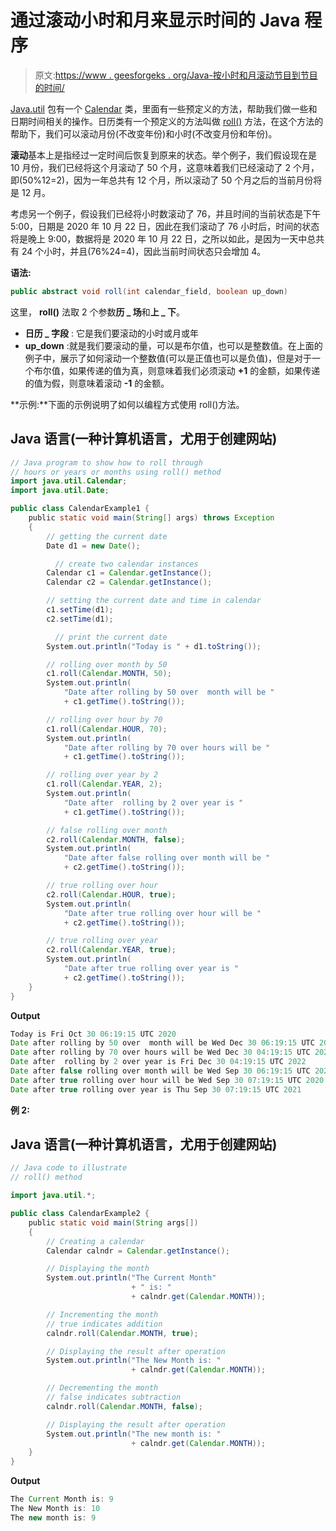 # 通过滚动小时和月来显示时间的 Java 程序

> 原文:[https://www . geesforgeks . org/Java-按小时和月滚动节目到节目的时间/](https://www.geeksforgeeks.org/java-program-to-show-time-by-rolling-through-hours-and-months/)

[Java.util](https://www.geeksforgeeks.org/java-util-package-java/) 包有一个 [Calendar](https://www.geeksforgeeks.org/calendar-class-in-java-with-examples/) 类，里面有一些预定义的方法，帮助我们做一些和日期时间相关的操作。日历类有一个预定义的方法叫做 [roll()](https://www.geeksforgeeks.org/calendar-roll-method-in-java-with-examples/) 方法，在这个方法的帮助下，我们可以滚动月份(不改变年份)和小时(不改变月份和年份)。

**滚动**基本上是指经过一定时间后恢复到原来的状态。举个例子，我们假设现在是 10 月份，我们已经将这个月滚动了 50 个月，这意味着我们已经滚动了 2 个月，即(50%12=2)，因为一年总共有 12 个月，所以滚动了 50 个月之后的当前月份将是 12 月。

考虑另一个例子，假设我们已经将小时数滚动了 76，并且时间的当前状态是下午 5:00，日期是 2020 年 10 月 22 日，因此在我们滚动了 76 小时后，时间的状态将是晚上 9:00，数据将是 2020 年 10 月 22 日，之所以如此，是因为一天中总共有 24 个小时，并且(76%24=4)，因此当前时间状态只会增加 4。

**语法:**

```java
public abstract void roll(int calendar_field, boolean up_down)
```

这里， **roll()** 法取 2 个参数**历 _ 场**和**上 _ 下**。

*   **日历 _ 字段** : 它是我们要滚动的小时或月或年
*   **up_down** :就是我们要滚动的量，可以是布尔值，也可以是整数值。在上面的例子中，展示了如何滚动一个整数值(可以是正值也可以是负值)，但是对于一个布尔值，如果传递的值为真，则意味着我们必须滚动 **+1** 的金额，如果传递的值为假，则意味着滚动 **-1** 的金额。

**示例:**下面的示例说明了如何以编程方式使用 roll()方法。

## Java 语言(一种计算机语言，尤用于创建网站)

```java
// Java program to show how to roll through
// hours or years or months using roll() method
import java.util.Calendar;
import java.util.Date;

public class CalendarExample1 {
    public static void main(String[] args) throws Exception
    {
        // getting the current date
        Date d1 = new Date();

          // create two calendar instances
        Calendar c1 = Calendar.getInstance();
        Calendar c2 = Calendar.getInstance();

        // setting the current date and time in calendar
        c1.setTime(d1);
        c2.setTime(d1);

          // print the current date
        System.out.println("Today is " + d1.toString());

        // rolling over month by 50
        c1.roll(Calendar.MONTH, 50);
        System.out.println(
            "Date after rolling by 50 over  month will be "
            + c1.getTime().toString());

        // rolling over hour by 70
        c1.roll(Calendar.HOUR, 70);
        System.out.println(
            "Date after rolling by 70 over hours will be "
            + c1.getTime().toString());

        // rolling over year by 2
        c1.roll(Calendar.YEAR, 2);
        System.out.println(
            "Date after  rolling by 2 over year is "
            + c1.getTime().toString());

        // false rolling over month
        c2.roll(Calendar.MONTH, false);
        System.out.println(
            "Date after false rolling over month will be "
            + c2.getTime().toString());

        // true rolling over hour
        c2.roll(Calendar.HOUR, true);
        System.out.println(
            "Date after true rolling over hour will be "
            + c2.getTime().toString());

        // true rolling over year
        c2.roll(Calendar.YEAR, true);
        System.out.println(
            "Date after true rolling over year is "
            + c2.getTime().toString());
    }
}
```

**Output**

```java
Today is Fri Oct 30 06:19:15 UTC 2020
Date after rolling by 50 over  month will be Wed Dec 30 06:19:15 UTC 2020
Date after rolling by 70 over hours will be Wed Dec 30 04:19:15 UTC 2020
Date after  rolling by 2 over year is Fri Dec 30 04:19:15 UTC 2022
Date after false rolling over month will be Wed Sep 30 06:19:15 UTC 2020
Date after true rolling over hour will be Wed Sep 30 07:19:15 UTC 2020
Date after true rolling over year is Thu Sep 30 07:19:15 UTC 2021
```

**例 2:**

## Java 语言(一种计算机语言，尤用于创建网站)

```java
// Java code to illustrate
// roll() method

import java.util.*;

public class CalendarExample2 {
    public static void main(String args[])
    {
        // Creating a calendar
        Calendar calndr = Calendar.getInstance();

        // Displaying the month
        System.out.println("The Current Month"
                           + " is: "
                           + calndr.get(Calendar.MONTH));

        // Incrementing the month
        // true indicates addition
        calndr.roll(Calendar.MONTH, true);

        // Displaying the result after operation
        System.out.println("The New Month is: "
                           + calndr.get(Calendar.MONTH));

        // Decrementing the month
        // false indicates subtraction
        calndr.roll(Calendar.MONTH, false);

        // Displaying the result after operation
        System.out.println("The new month is: "
                           + calndr.get(Calendar.MONTH));
    }
}
```

**Output**

```java
The Current Month is: 9
The New Month is: 10
The new month is: 9
```